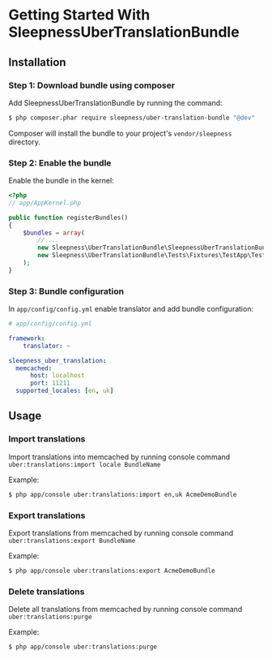 Getting Started With SleepnessUberTranslationBundle
==================================

## Installation

### Step 1: Download bundle using composer

Add SleepnessUberTranslationBundle by running the command:

``` bash
$ php composer.phar require sleepness/uber-translation-bundle "@dev"
```

Composer will install the bundle to your project's `vendor/sleepness` directory.

### Step 2: Enable the bundle

Enable the bundle in the kernel:

``` php
<?php
// app/AppKernel.php

public function registerBundles()
{
    $bundles = array(
        // ...
        new Sleepness\UberTranslationBundle\SleepnessUberTranslationBundle(),
        new Sleepness\UberTranslationBundle\Tests\Fixtures\TestApp\TestBundle\TestBundle(), // required for testing environment
    );
}
```

### Step 3: Bundle configuration

In `app/config/config.yml` enable translator and add bundle configuration:

``` yaml
# app/config/config.yml

framework:
    translator: ~

sleepness_uber_translation:
  memcached:
      host: localhost
      port: 11211
  supported_locales: [en, uk]
```

## Usage

### Import translations

Import translations into memcached by running console command `uber:translations:import locale BundleName`

Example:

``` bash
$ php app/console uber:translations:import en,uk AcmeDemoBundle
```

### Export translations

Export translations from memcached by running console command `uber:translations:export BundleName`

Example:

``` bash
$ php app/console uber:translations:export AcmeDemoBundle
```

### Delete translations

Delete all translations from memcached by running console command `uber:translations:purge`

Example:

``` bash
$ php app/console uber:translations:purge
```
